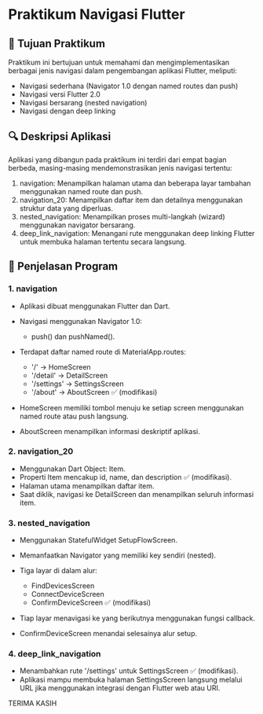 # Praktikum Navigasi Flutter

## 🔢 Tujuan Praktikum

Praktikum ini bertujuan untuk memahami dan mengimplementasikan berbagai jenis navigasi dalam pengembangan aplikasi Flutter, meliputi:

* Navigasi sederhana (Navigator 1.0 dengan named routes dan push)
* Navigasi versi Flutter 2.0
* Navigasi bersarang (nested navigation)
* Navigasi dengan deep linking
 
## 🔍 Deskripsi Aplikasi

Aplikasi yang dibangun pada praktikum ini terdiri dari empat bagian berbeda, masing-masing mendemonstrasikan jenis navigasi tertentu:

1. navigation: Menampilkan halaman utama dan beberapa layar tambahan menggunakan named route dan push.
2. navigation\_20: Menampilkan daftar item dan detailnya menggunakan struktur data yang diperluas.
3. nested\_navigation: Menampilkan proses multi-langkah (wizard) menggunakan navigator bersarang.
4. deep\_link\_navigation: Menangani rute menggunakan deep linking Flutter untuk membuka halaman tertentu secara langsung.

## 📒 Penjelasan Program

### 1. navigation

* Aplikasi dibuat menggunakan Flutter dan Dart.
* Navigasi menggunakan Navigator 1.0:

  * push() dan pushNamed().
* Terdapat daftar named route di MaterialApp.routes:

  * '/' → HomeScreen
  * '/detail' → DetailScreen
  * '/settings' → SettingsScreen
  * '/about' → AboutScreen ✅ (modifikasi)
* HomeScreen memiliki tombol menuju ke setiap screen menggunakan named route atau push langsung.
* AboutScreen menampilkan informasi deskriptif aplikasi.

### 2. navigation\_20

* Menggunakan Dart Object: Item.
* Properti Item mencakup id, name, dan description ✅ (modifikasi).
* Halaman utama menampilkan daftar item.
* Saat diklik, navigasi ke DetailScreen dan menampilkan seluruh informasi item.

### 3. nested\_navigation

* Menggunakan StatefulWidget SetupFlowScreen.
* Memanfaatkan Navigator yang memiliki key sendiri (nested).
* Tiga layar di dalam alur:

  * FindDevicesScreen
  * ConnectDeviceScreen
  * ConfirmDeviceScreen ✅ (modifikasi)
* Tiap layar menavigasi ke yang berikutnya menggunakan fungsi callback.
* ConfirmDeviceScreen menandai selesainya alur setup.

### 4. deep\_link\_navigation

* Menambahkan rute '/settings' untuk SettingsScreen ✅ (modifikasi).
* Aplikasi mampu membuka halaman SettingsScreen langsung melalui URL jika menggunakan integrasi dengan Flutter web atau URI.

TERIMA KASIH
